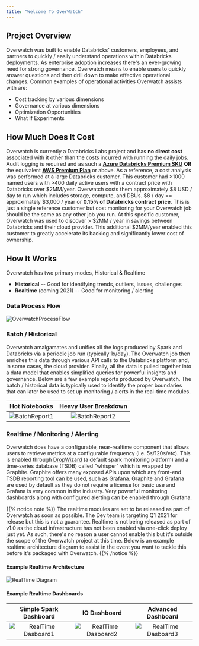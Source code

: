 ```yaml
---
title: "Welcome To OverWatch"
---
```


## Project Overview

Overwatch was built to enable Databricks' customers, employees, and partners to quickly / easily understand 
operations within Databricks deployments. As enterprise adoption increases there's an ever-growing need for strong
governance. Overwatch means to enable users to quickly answer questions and then drill down to make effective 
operational changes. Common examples of operational activities Overwatch assists with are: 
* Cost tracking by various dimensions
* Governance at various dimensions
* Optimization Opportunities
* What If Experiments

## How Much Does It Cost
Overwatch is currently a Databricks Labs project and has **no direct cost** associated with it other than the costs
incurred with running the daily jobs. Audit logging is required and as such a 
[**Azure Databricks Premium SKU**](https://databricks.com/product/azure-pricing) **OR**
the equivalent [**AWS Premium Plan**](https://databricks.com/product/aws-pricing) or above.
As a reference, a cost analysis was performed at a large Databricks customer.
This customer had >1000 named users with >400 daily active users with a contract price with Databricks over $2MM/year. 
Overwatch costs them approximately $8 USD / day to run which includes storage, compute, and DBUs. $8 / day == 
approximately $3,000 / year or **0.15% of Databricks contract price**. This is just a single reference customer but 
cost monitoring for your Overwatch job should be the same as any other job you run. At this specific customer, 
Overwatch was used to discover > $2MM / year in savings between Databricks and their cloud provider. This additional
$2MM/year enabled this customer to greatly accelerate its backlog and significantly lower cost of ownership. 

## How It Works
Overwatch has two primary modes, Historical & Realtime
* **Historical** -- Good for identifying trends, outliers, issues, challenges
* **Realtime** (coming 2021) -- Good for monitoring / alerting

### Data Process Flow
![OverwatchProcessFlow](/images/_index/ProcessFlow.png)

### Batch / Historical
Overwatch amalgamates and unifies all the logs produced by Spark and Databricks via a periodic job run (typically 
1x/day). The Overwatch job then enriches this data through various API calls to the Databricks platform and, 
in some cases, the cloud provider. Finally, all the data is pulled together into a data model 
that enables simplified queries for powerful insights and governance. Below are a few example reports produced
by Overwatch. The batch / historical data is typically used to identify the proper boundaries that can later be used
to set up monitoring / alerts in the real-time modules.

Hot Notebooks | Heavy User Breakdown
:-------------------------:|:-------------------------:
![BatchReport1](/images/_index/Hot_Notebooks.png) | ![BatchReport2](/images/_index/outlierUserDetail.png)

### Realtime / Monitoring / Alerting
Overwatch does have a configurable, near-realtime component that allows users to retrieve metrics at a configurable
frequency (i.e. 5s/120s/etc). This is enabled through [DropWizard]() (a default spark monitoring platform) and a 
time-series database (TSDB) called "whisper" which is wrapped by Graphite. Graphite offers many exposed APIs upon which 
any front-end TSDB reporting tool can be used, such as Grafana. Graphite and Grafana are used by default as they do not
require a license for basic use and Grafana is very common in the industry. Very powerful monitoring dashboards
along with configured alerting can be enabled through Grafana.

{{% notice note %}}
The realtime modules are set to be released as part of Overwatch as soon as possible. The Dev team is targeting
Q1 2021 for release but this is not a guarantee. Realtime is not being released as part of v1.0 as the cloud 
infrastructure has not been enabled via one-click deploy just yet. As such, there's no reason a user cannot enable
this but it's outside the scope of the Overwatch project at this time. Below is an example realtime architecture
diagram to assist in the event you want to tackle this before it's packaged with Overwatch.
{{% /notice %}}

#### Example Realtime Architecture  
![RealTime Diagram](/images/_index/Realtime_example_architecture.png)

#### Example Realtime Dashboards
Simple Spark Dashboard | IO Dashboard | Advanced Dashboard
:-------------------------:|:-------------------------:|:-------------------------:
![RealTime Dasboard1](/images/_index/spark_dashboard1.png) | ![RealTime Dasboard2](/images/_index/spark_dashboard2.png) | ![RealTime Dasboard3](/images/_index/spark_dashboard3.png)